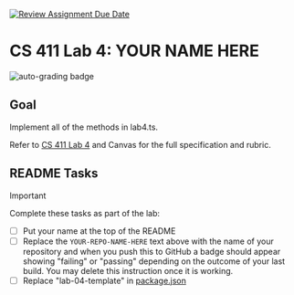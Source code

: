[![Review Assignment Due Date](https://classroom.github.com/assets/deadline-readme-button-24ddc0f5d75046c5622901739e7c5dd533143b0c8e959d652212380cedb1ea36.svg)](https://classroom.github.com/a/ArN4JzDc)
# CS 411 Lab 4: **YOUR NAME HERE**

![auto-grading badge](https://github.com/bsu-cs-jb/YOUR-REPO-NAME-HERE/actions/workflows/classroom.yml/badge.svg)

## Goal

Implement all of the methods in lab4.ts.

Refer to [CS 411 Lab 4](https://bsu-cs-jb.github.io/cs-411-docs/lab-04/) and
Canvas for the full specification and rubric.

## README Tasks

<!-- prettier-ignore-start -->
> [!IMPORTANT]
> Complete these tasks as part of the lab:
<!-- prettier-ignore-end -->

- [ ] Put your name at the top of the README
- [ ] Replace the `YOUR-REPO-NAME-HERE` text above with the name of your
      repository and when you push this to GitHub a badge should appear showing
      "failing" or "passing" depending on the outcome of your last build. You
      may delete this instruction once it is working.
- [ ] Replace "lab-04-template" in [package.json](package.json)
